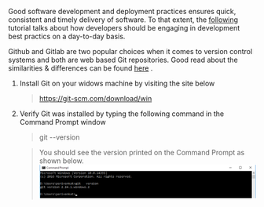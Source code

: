 Good software development and deployment practices ensures quick, consistent and timely delivery of software. To that extent, the [following](https://www.atlassian.com/git/tutorials/comparing-workflows/gitflow-workflow) tutorial talks 
about how developers should be engaging in development best practics on a day-to-day basis. 




Github and Gitlab are two popular choices when it comes to version control systems and both are web based Git repositories. Good read about the similarities & differences can be found [here](https://usersnap.com/blog/gitlab-github/) .

1. Install Git on your widows machine by visiting the site below
   > https://git-scm.com/download/win
2. Verify Git was installed by typing the following command in the Command Prompt window
   > git --version
   
   >You should see the version printed on the Command Prompt as shown below.
   > ![image](images/verifygit.png)
   